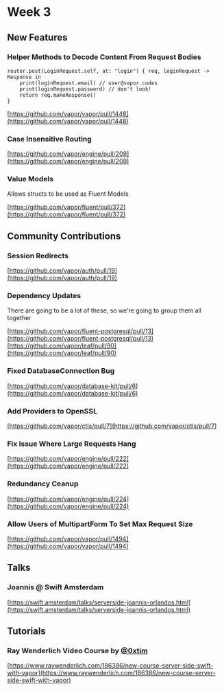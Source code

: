 # Week 3

## New Features
### Helper Methods to Decode Content From Request Bodies
```
router.post(LoginRequest.self, at: "login") { req, loginRequest -> Response in
    print(loginRequest.email) // user@vapor.codes
    print(loginRequest.password) // don't look!
    return req.makeResponse()
}
```

[https://github.com/vapor/vapor/pull/1448](https://github.com/vapor/vapor/pull/1448)

### Case Insensitive Routing

[https://github.com/vapor/engine/pull/209](https://github.com/vapor/engine/pull/209)

### Value Models
Allows structs to be used as Fluent Models

[https://github.com/vapor/fluent/pull/372](https://github.com/vapor/fluent/pull/372)

## Community Contributions
### Session Redirects

[https://github.com/vapor/auth/pull/19](https://github.com/vapor/auth/pull/19)

### Dependency Updates
There are going to be a lot of these, so we're going to group them all together

[https://github.com/vapor/fluent-postgresql/pull/13](https://github.com/vapor/fluent-postgresql/pull/13)  
[https://github.com/vapor/leaf/pull/90](https://github.com/vapor/leaf/pull/90)

### Fixed DatabaseConnection Bug

[https://github.com/vapor/database-kit/pull/6](https://github.com/vapor/database-kit/pull/6)

### Add Providers to OpenSSL

[https://github.com/vapor/ctls/pull/7](https://github.com/vapor/ctls/pull/7)

### Fix Issue Where Large Requests Hang

[https://github.com/vapor/engine/pull/222](https://github.com/vapor/engine/pull/222)

### Redundancy Ceanup

[https://github.com/vapor/engine/pull/224](https://github.com/vapor/engine/pull/224)

### Allow Users of MultipartForm To Set Max Request Size 

[https://github.com/vapor/vapor/pull/1494](https://github.com/vapor/vapor/pull/1494)

## Talks

### Joannis @ Swift Amsterdam

[https://swift.amsterdam/talks/serverside-joannis-orlandos.html](https://swift.amsterdam/talks/serverside-joannis-orlandos.html)

## Tutorials

### Ray Wenderlich Video Course by [@0xtim](https://github.com/0xtim)

[https://www.raywenderlich.com/186386/new-course-server-side-swift-with-vapor](https://www.raywenderlich.com/186386/new-course-server-side-swift-with-vapor)
